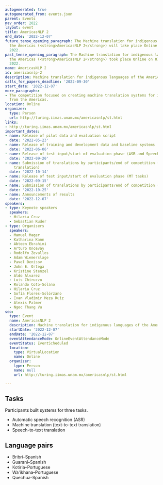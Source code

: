 ```yaml
---
autogenerated: true
autogenerated_from: events.json
parent: Events
nav_order: 2022
layout: event
title: AmericasNLP 2
end_date: '2022-12-07'
future_tense_opening_paragraph: The Machine translation for indigenous languages of
  the Americas (<strong>AmericasNLP 2</strong>) will take place Online on 07 December,
  2022.
past_tense_opening_paragraph: The Machine translation for indigenous languages of
  the Americas (<strong>AmericasNLP 2</strong>) took place Online on 07 December,
  2022.
name: AmericasNLP 2
id: americasnlp-2
description: Machine translation for indigenous languages of the Americas
calls_for_papers_deadline: '2022-09-30'
start_date: '2022-12-07'
more_paragraphs:
- The competition focused on creating machine translation systems for indigenous languages
  from the Americas.
location: Online
organizer:
  type: Person
  url: http://turing.iimas.unam.mx/americasnlp/st.html
links:
- http://turing.iimas.unam.mx/americasnlp/st.html
important_dates:
- name: Release of pilot data and evaluation script
  date: '2022-05-23'
- name: Release of training and development data and baseline systems
  date: '2022-06-06'
- name: Release of test input/start of evaluation phase (ASR and Speech-to-text)
  date: '2022-09-20'
- name: Submission of translations by participants/end of competition (ASR and Speech-to-text
    translation)
  date: '2022-10-14'
- name: Release of test input/start of evaluation phase (MT tasks)
  date: '2022-09-15'
- name: Submission of translations by participants/end of competition (Machine Translation)
  date: '2022-10-25'
- name: Announcements of results
  date: '2022-12-07'
speakers:
- type: Keynote speakers
  speakers:
  - Hilaria Cruz
  - Sebastian Ruder
- type: Organisers
  speakers:
  - Manuel Mager
  - Katharina Kann
  - Abteen Ebrahimi
  - Arturo Oncevay
  - Rodolfo Zevallos
  - Adam Wiemerslage
  - Pavel Denisov
  - John E. Ortega
  - Kristine Stenzel
  - Aldo Alvarez
  - Luis Chiruzzo
  - Rolando Coto-Solano
  - Hilaria Cruz
  - Sofía Flores-Solórzano
  - Ivan Vladimir Meza Ruiz
  - Alexis Palmer
  - Ngoc Thang Vu
seo:
  type: Event
  name: AmericasNLP 2
  description: Machine translation for indigenous languages of the Americas
  startDate: '2022-12-07'
  endDate: '2022-12-07'
  eventAttendanceMode: OnlineEventAttendanceMode
  eventStatus: EventScheduled
  location:
    type: VirtualLocation
    name: Online
  organizer:
    type: Person
    name: null
    url: http://turing.iimas.unam.mx/americasnlp/st.html

---
```

## Tasks

Participants built systems for three tasks.

 - Automatic speech recognition (ASR)
 - Machine translation (text-to-text translation)
 - Speech-to-text translation

## Language pairs

- Bribri–Spanish
- Guaraní–Spanish
- Kotiria–Portuguese
- Wa'ikhana–Portuguese
- Quechua–Spanish
